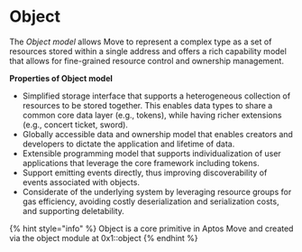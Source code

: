 # Object

The _Object model_ allows Move to represent a complex type as a set of resources stored within a single address and offers a rich capability model that allows for fine-grained resource control and ownership management.

**Properties of Object model**

* Simplified storage interface that supports a heterogeneous collection of resources to be stored together. This enables data types to share a common core data layer (e.g., tokens), while having richer extensions (e.g., concert ticket, sword).
* Globally accessible data and ownership model that enables creators and developers to dictate the application and lifetime of data.
* Extensible programming model that supports individualization of user applications that leverage the core framework including tokens.
* Support emitting events directly, thus improving discoverability of events associated with objects.
* Considerate of the underlying system by leveraging resource groups for gas efficiency, avoiding costly deserialization and serialization costs, and supporting deletability.

{% hint style="info" %}
Object is a core primitive in Aptos Move and created via the object module at 0x1::object
{% endhint %}

